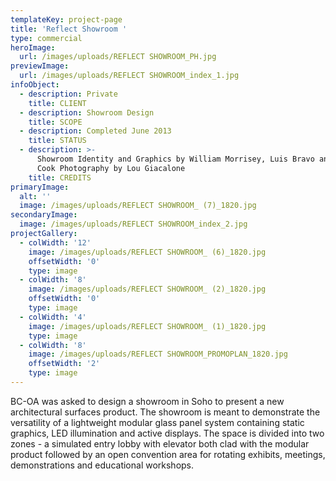 ```yaml
---
templateKey: project-page
title: 'Reflect Showroom '
type: commercial
heroImage:
  url: /images/uploads/REFLECT SHOWROOM_PH.jpg
previewImage:
  url: /images/uploads/REFLECT SHOWROOM_index_1.jpg
infoObject:
  - description: Private
    title: CLIENT
  - description: Showroom Design
    title: SCOPE
  - description: Completed June 2013
    title: STATUS
  - description: >-
      Showroom Identity and Graphics by William Morrisey, Luis Bravo and Mikal
      Cook Photography by Lou Giacalone
    title: CREDITS
primaryImage:
  alt: ''
  image: /images/uploads/REFLECT SHOWROOM_ (7)_1820.jpg
secondaryImage:
  image: /images/uploads/REFLECT SHOWROOM_index_2.jpg
projectGallery:
  - colWidth: '12'
    image: /images/uploads/REFLECT SHOWROOM_ (6)_1820.jpg
    offsetWidth: '0'
    type: image
  - colWidth: '8'
    image: /images/uploads/REFLECT SHOWROOM_ (2)_1820.jpg
    offsetWidth: '0'
    type: image
  - colWidth: '4'
    image: /images/uploads/REFLECT SHOWROOM_ (1)_1820.jpg
    type: image
  - colWidth: '8'
    image: /images/uploads/REFLECT SHOWROOM_PROMOPLAN_1820.jpg
    offsetWidth: '2'
    type: image
---
```

BC-OA was asked to design a showroom in Soho to present a new architectural surfaces product. The showroom is meant to demonstrate the versatility of a lightweight modular glass panel system containing static graphics, LED illumination and active displays. The space is divided into two zones - a simulated entry lobby with elevator both clad with the modular product followed by an open convention area for rotating exhibits, meetings, demonstrations and educational workshops.
